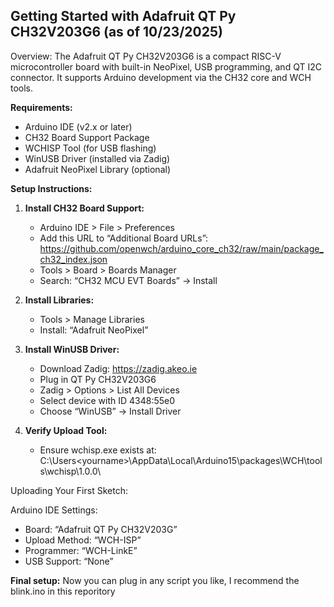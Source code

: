**Getting Started with Adafruit QT Py CH32V203G6 (as of 10/23/2025)**
---
Overview:
The Adafruit QT Py CH32V203G6 is a compact RISC-V microcontroller board with built-in NeoPixel, USB programming, and QT I2C connector. It supports Arduino development via the CH32 core and WCH tools.

**Requirements:**
- Arduino IDE (v2.x or later)
- CH32 Board Support Package
- WCHISP Tool (for USB flashing)
- WinUSB Driver (installed via Zadig)
- Adafruit NeoPixel Library (optional)

**Setup Instructions:**

1. **Install CH32 Board Support:**
   - Arduino IDE > File > Preferences
   - Add this URL to “Additional Board URLs”:
     https://github.com/openwch/arduino_core_ch32/raw/main/package_ch32_index.json
   - Tools > Board > Boards Manager
   - Search: “CH32 MCU EVT Boards” → Install

2. **Install Libraries:**
   - Tools > Manage Libraries
   - Install: “Adafruit NeoPixel”

3. **Install WinUSB Driver:**
   - Download Zadig: https://zadig.akeo.ie
   - Plug in QT Py CH32V203G6
   - Zadig > Options > List All Devices
   - Select device with ID 4348:55e0
   - Choose “WinUSB” → Install Driver

4. **Verify Upload Tool:**
   - Ensure wchisp.exe exists at:
     C:\Users\<yourname>\AppData\Local\Arduino15\packages\WCH\tools\wchisp\1.0.0\

Uploading Your First Sketch:

Arduino IDE Settings:
  - Board: “Adafruit QT Py CH32V203G”
  - Upload Method: “WCH-ISP”
  - Programmer: “WCH-LinkE”
  - USB Support: “None”

**Final setup:**
Now you can plug in any script you like, I recommend the blink.ino in this reporitory 
